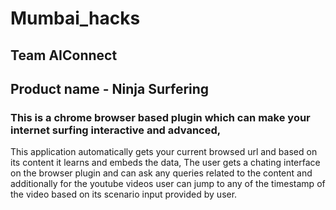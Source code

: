 # Mumbai_hacks

## Team AIConnect

## Product name - Ninja Surfering
### This is a chrome browser based plugin which can make your internet surfing interactive and advanced,
This application automatically gets your current browsed url and based on its content it learns and embeds the data,
The user gets a chating interface on the browser plugin and can ask any queries related to the content and additionally for the youtube videos user can jump to any of the timestamp of the video based on its scenario input provided by user.
